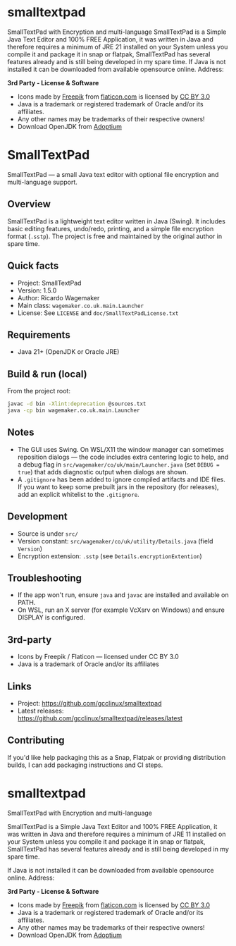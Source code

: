 # smalltextpad
SmallTextPad with Encryption and multi-language
SmallTextPad is a Simple Java Text Editor and 100% FREE Application, it was written in Java and therefore requires a minimum of JRE 21 installed on your System unless you compile it and package it in snap or flatpak, SmallTextPad has several features already and is still being developed in my spare time.
If Java is not installed it can be downloaded from available opensource online. 
Address: 
<p><strong>3rd Party - License & Software</strong></p>

<ul>
<li>Icons made by <a href="http://www.freepik.com">Freepik</a> from <a href="http://www.flaticon.com/">flaticon.com</a> is licensed by <a href="http://creativecommons.org/licenses/by/3.0/"><g class="gr_ gr_4 gr-alert gr_spell gr_inline_cards gr_run_anim ContextualSpelling ins-del multiReplace" id="4" data-gr-id="4">CC BY</g> 3.0</a></li>
<li>Java is a trademark or registered trademark of Oracle and/or its affiliates.</li>
<li>Any other names may be trademarks of their respective owners!</li>
<li> Download OpenJDK from <a href="https://adoptium.net/">Adoptium</a></li>
</ul>

# SmallTextPad

SmallTextPad — a small Java text editor with optional file encryption and multi-language support.

## Overview

SmallTextPad is a lightweight text editor written in Java (Swing). It includes basic editing features, undo/redo, printing, and a simple file encryption format (`.sstp`). The project is free and maintained by the original author in spare time.

## Quick facts

- Project: SmallTextPad
- Version: 1.5.0
- Author: Ricardo Wagemaker
- Main class: `wagemaker.co.uk.main.Launcher`
- License: See `LICENSE` and `doc/SmallTextPadLicense.txt`

## Requirements

- Java 21+ (OpenJDK or Oracle JRE)

## Build & run (local)

From the project root:

```bash
javac -d bin -Xlint:deprecation @sources.txt
java -cp bin wagemaker.co.uk.main.Launcher
```

## Notes

- The GUI uses Swing. On WSL/X11 the window manager can sometimes reposition dialogs — the code includes extra centering logic to help, and a debug flag in `src/wagemaker/co/uk/main/Launcher.java` (set `DEBUG = true`) that adds diagnostic output when dialogs are shown.
- A `.gitignore` has been added to ignore compiled artifacts and IDE files. If you want to keep some prebuilt jars in the repository (for releases), add an explicit whitelist to the `.gitignore`.

## Development

- Source is under `src/`
- Version constant: `src/wagemaker/co/uk/utility/Details.java` (field `Version`)
- Encryption extension: `.sstp` (see `Details.encryptionExtention`)

## Troubleshooting

- If the app won't run, ensure `java` and `javac` are installed and available on PATH.
- On WSL, run an X server (for example VcXsrv on Windows) and ensure DISPLAY is configured.

## 3rd-party

- Icons by Freepik / Flaticon — licensed under CC BY 3.0
- Java is a trademark of Oracle and/or its affiliates

## Links

- Project: https://github.com/gcclinux/smalltextpad
- Latest releases: https://github.com/gcclinux/smalltextpad/releases/latest

## Contributing

If you'd like help packaging this as a Snap, Flatpak or providing distribution builds, I can add packaging instructions and CI steps.

# smalltextpad

SmallTextPad with Encryption and multi-language

SmallTextPad is a Simple Java Text Editor and 100% FREE Application, it was written in Java and therefore requires a minimum of JRE 11 installed on your System unless you compile it and package it in snap or flatpak, SmallTextPad has several features already and is still being developed in my spare time.

If Java is not installed it can be downloaded from available opensource online. 
Address: 

<p><strong>3rd Party - License & Software</strong></p>

<ul>
<li>Icons made by <a href="http://www.freepik.com">Freepik</a> from <a href="http://www.flaticon.com/">flaticon.com</a> is licensed by <a href="http://creativecommons.org/licenses/by/3.0/"><g class="gr_ gr_4 gr-alert gr_spell gr_inline_cards gr_run_anim ContextualSpelling ins-del multiReplace" id="4" data-gr-id="4">CC BY</g> 3.0</a></li>
<li>Java is a trademark or registered trademark of Oracle and/or its affiliates.</li>
<li>Any other names may be trademarks of their respective owners!</li>
<li> Download OpenJDK from <a href="https://adoptium.net/">Adoptium</a></li>
</ul>